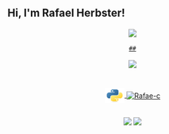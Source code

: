 ## Hi, I'm Rafael Herbster!

<div align="center">
  <a href="https://github.com/rafaelherbster">
  <img align="center" height="180em" src="https://github-readme-stats.vercel.app/api?username=rafaelherbster&show_icons=true&theme=dracula&include_all_commits=true&count_private=true">
    
    ##
    
  <img align="center" height="180em" src="https://github-readme-stats.vercel.app/api/top-langs/?username=rafaelherbster&layout=compact&langs_count=7&theme=dracula">
 </div>
    
  ### 

<div align="center" style="display: inline_block"><br>
  <img align="center" alt="Rafa-Python" height="30" width="40" src="https://raw.githubusercontent.com/devicons/devicon/master/icons/python/python-original.svg"> 
  <img align ="center" alt="Rafae-c" height="30" width="40" src="https://cdn.jsdelivr.net/gh/devicons/devicon/icons/c/c-original.svg">
</div>
  
  ##
  
  <div align="center"> 
  <a href = "mailto:rafaelherbster8@gmail.com"><img src="https://img.shields.io/badge/-Gmail-%23333?style=for-the-badge&logo=gmail&logoColor=white" target="_blank"></a>
  <a href="https://www.linkedin.com/in/rafael-herbster-3a24291b8/" target="_blank"><img src="https://img.shields.io/badge/-LinkedIn-%230077B5?style=for-the-badge&logo=linkedin&logoColor=white" target="_blank"></a>  
</div>

 


